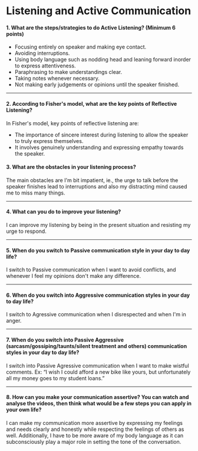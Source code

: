 # Listening and Active Communication

#### 1. What are the steps/strategies to do Active Listening? (Minimum 6 points)
- Focusing entirely on speaker and making eye contact.
- Avoiding interruptions.
- Using body language such as nodding head and leaning forward inorder to express attentiveness.
- Paraphrasing to make understandings clear.
- Taking notes whenever necessary.
- Not making early judgements or opinions until the speaker finished.

---

#### 2. According to Fisher's model, what are the key points of Reflective Listening? 

In Fisher's model, key points of reflective listening are: 
- The importance of sincere interest during listening to allow the speaker to truly express themselves.
- It involves genuinely understanding and expressing empathy towards the speaker.

#### 3. What are the obstacles in your listening process?

The main obstacles are I'm bit impatient, ie., the urge to talk before the speaker finishes lead to interruptions and also my distracting mind caused me to miss many things.

---

#### 4. What can you do to improve your listening?

I can improve my listening by being in the present situation and resisting my urge to respond.

---

#### 5. When do you switch to Passive communication style in your day to day life?

I switch to Passive communication when I want to avoid conflicts, and whenever I feel my opinions don't make any difference.

---

#### 6. When do you switch into Aggressive communication styles in your day to day life?

I switch to Agressive communication when I disrespected and when I'm in anger.

---

#### 7. When do you switch into Passive Aggressive (sarcasm/gossiping/taunts/silent treatment and others) communication styles in your day to day life?

I switch into Passive Agressive communication when I want to make wistful comments.
Ex: “I wish I could afford a new bike like yours, but unfortunately all my money goes to my student loans.”

---

#### 8. How can you make your communication assertive? You can watch and analyse the videos, then think what would be a few steps you can apply in your own life?

I can make my communication more assertive by expressing my feelings and needs clearly and honestly while respecting the feelings of others as well. 
Additionally, I have to be more aware of my body language as it can subconsciously play a major role in setting the tone of the conversation.



